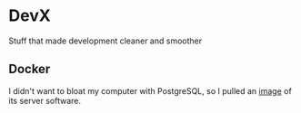 # DevX
Stuff that made development cleaner and smoother
## Docker
I didn't want to bloat my computer with PostgreSQL, so I pulled an [image](https://hub.docker.com/_/postgres) of its server software.

